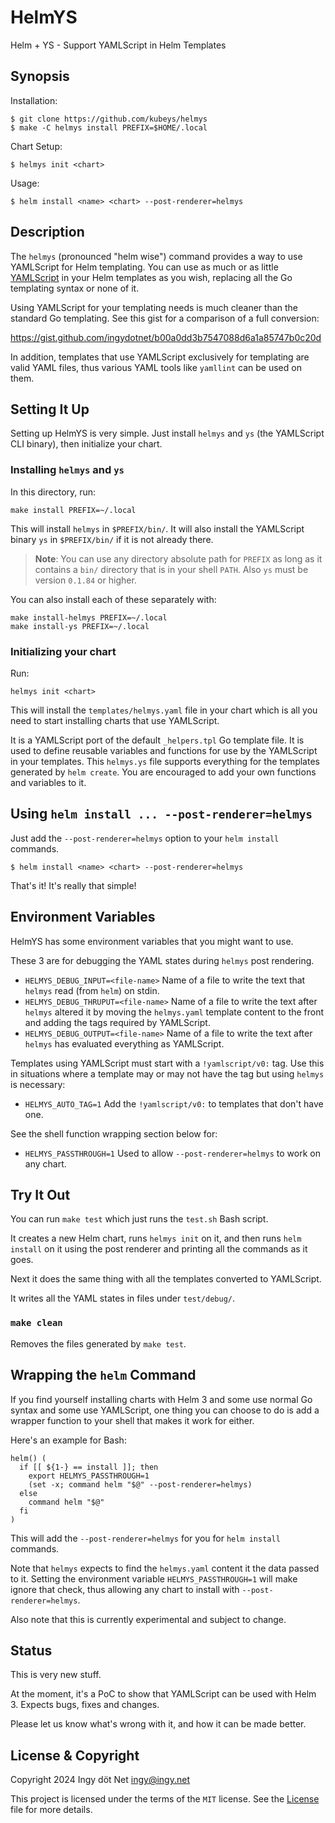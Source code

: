 HelmYS
======

Helm + YS - Support YAMLScript in Helm Templates


## Synopsis

Installation:

```
$ git clone https://github.com/kubeys/helmys
$ make -C helmys install PREFIX=$HOME/.local
```

Chart Setup:
```
$ helmys init <chart>
```

Usage:
```
$ helm install <name> <chart> --post-renderer=helmys
```


## Description

The `helmys` (pronounced "helm wise") command provides a way to use YAMLScript
for Helm templating.
You can use as much or as little [YAMLScript](https://yamlscript.org) in your
Helm templates as you wish, replacing all the Go templating syntax or none of
it.

Using YAMLScript for your templating needs is much cleaner than the standard Go
templating.
See this gist for a comparison of a full conversion:

<!-- XXX Replace gist with nicer yamlscript.org/doc/... page -->
https://gist.github.com/ingydotnet/b00a0dd3b7547088d6a1a85747b0c20d

In addition, templates that use YAMLScript exclusively for templating are valid
YAML files, thus various YAML tools like `yamllint` can be used on them.


## Setting It Up

Setting up HelmYS is very simple.
Just install `helmys` and `ys` (the YAMLScript CLI binary), then initialize
your chart.


### Installing `helmys` and `ys`

In this directory, run:
```
make install PREFIX=~/.local
```

This will install `helmys` in `$PREFIX/bin/`.
It will also install the YAMLScript binary `ys` in `$PREFIX/bin/` if it is not
already there.

> **Note**: You can use any directory absolute path for `PREFIX` as long as it
> contains a `bin/` directory that is in your shell `PATH`.
> Also `ys` must be version `0.1.84` or higher.

You can also install each of these separately with:
```
make install-helmys PREFIX=~/.local
make install-ys PREFIX=~/.local
```


### Initializing your chart

Run:
```
helmys init <chart>
```

This will install the `templates/helmys.yaml` file in your chart which is all
you need to start installing charts that use YAMLScript.

It is a YAMLScript port of the default `_helpers.tpl` Go template file.
It is used to define reusable variables and functions for use by the YAMLScript
in your templates.
This `helmys.ys` file supports everything for the templates generated by
`helm create`.
You are encouraged to add your own functions and variables to it.


## Using `helm install ... --post-renderer=helmys`

Just add the `--post-renderer=helmys` option to your `helm install` commands.
```
$ helm install <name> <chart> --post-renderer=helmys
```

That's it!
It's really that simple!


## Environment Variables

HelmYS has some environment variables that you might want to use.

These 3 are for debugging the YAML states during `helmys` post rendering.

* `HELMYS_DEBUG_INPUT=<file-name>`
  Name of a file to write the text that `helmys` read (from `helm`) on stdin.
* `HELMYS_DEBUG_THRUPUT=<file-name>`
  Name of a file to write the text after `helmys` altered it by moving the
  `helmys.yaml` template content to the front and adding the tags required by
  YAMLScript.
* `HELMYS_DEBUG_OUTPUT=<file-name>`
  Name of a file to write the text after `helmys` has evaluated everything as
  YAMLScript.

Templates using YAMLScript must start with a `!yamlscript/v0:` tag.
Use this in situations where a template may or may not have the tag but using
`helmys` is necessary:

* `HELMYS_AUTO_TAG=1`
  Add the `!yamlscript/v0:` to templates that don't have one.

See the shell function wrapping section below for:

* `HELMYS_PASSTHROUGH=1`
  Used to allow `--post-renderer=helmys` to work on any chart.


## Try It Out

You can run `make test` which just runs the `test.sh` Bash script.

It creates a new Helm chart, runs `helmys init` on it, and then runs `helm
install` on it using the post renderer and printing all the commands as it
goes.

Next it does the same thing with all the templates converted to YAMLScript.

It writes all the YAML states in files under `test/debug/`.

### `make clean`

Removes the files generated by `make test`.


## Wrapping the `helm` Command

If you find yourself installing charts with Helm 3 and some use normal Go
syntax and some use YAMLScript, one thing you can choose to do is add a
wrapper function to your shell that makes it work for either.

Here's an example for Bash:

```
helm() (
  if [[ ${1-} == install ]]; then
    export HELMYS_PASSTHROUGH=1
    (set -x; command helm "$@" --post-renderer=helmys)
  else
    command helm "$@"
  fi
)
```

This will add the `--post-renderer=helmys` for you for `helm install` commands.

Note that `helmys` expects to find the `helmys.yaml` content it the data passed
to it.
Setting the environment variable `HELMYS_PASSTHROUGH=1` will make ignore that
check, thus allowing any chart to install with `--post-renderer=helmys`.

Also note that this is currently experimental and subject to change.


## Status

This is very new stuff.

At the moment, it's a PoC to show that YAMLScript can be used with Helm 3.
Expects bugs, fixes and changes.

Please let us know what's wrong with it, and how it can be made better.


## License & Copyright

Copyright 2024 Ingy döt Net <ingy@ingy.net>

This project is licensed under the terms of the `MIT` license.
See the [License](https://github.com/kubeys/helmys/blob/main/License) file for
more details.
